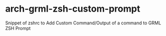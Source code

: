 # arch-grml-zsh-custom-prompt
Snippet of zshrc to Add Custom Command/Output of a command to GRML ZSH Prompt
